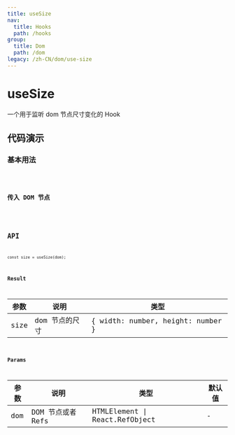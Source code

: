 ```yaml
---
title: useSize
nav:
  title: Hooks
  path: /hooks
group:
  title: Dom
  path: /dom
legacy: /zh-CN/dom/use-size
---
```


# useSize

一个用于监听 dom 节点尺寸变化的 Hook

## 代码演示

### 基本用法

<code src="./demo/demo1.tsx" />

### 传入 DOM 节点

<code src="./demo/demo2.tsx" />

## API

```
const size = useSize(dom);
```

### Result

| 参数     | 说明                                     | 类型       |
|----------|------------------------------------------|------------|
| size  | dom 节点的尺寸                         | { width: number, height: number }    |

### Params

| 参数    | 说明                                         | 类型                   | 默认值 |
|---------|----------------------------------------------|------------------------|--------|
| dom | DOM 节点或者 Refs  | HTMLElement \| React.RefObject | -      |
